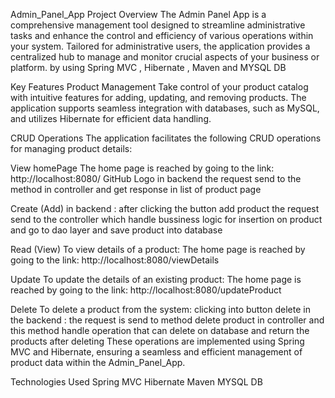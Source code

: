 Admin_Panel_App
Project Overview
The Admin Panel App is a comprehensive management tool designed to streamline administrative tasks and enhance the control and efficiency of various operations within your system. Tailored for administrative users, the application provides a centralized hub to manage and monitor crucial aspects of your business or platform. by using Spring MVC , Hibernate , Maven and MYSQL DB

Key Features
Product Management
Take control of your product catalog with intuitive features for adding, updating, and removing products. The application supports seamless integration with databases, such as MySQL, and utilizes Hibernate for efficient data handling.

CRUD Operations
The application facilitates the following CRUD operations for managing product details:

View homePage
The home page is reached by going to the link: http://localhost:8080/ GitHub Logo in backend the request send to the method in controller and get response in list of product page


Create (Add)
in backend : after clicking the button add product the request send to the controller which handle bussiness logic for insertion on product and go to dao layer and save product into database

Read (View)
To view details of a product: The home page is reached by going to the link: http://localhost:8080/viewDetails

Update
To update the details of an existing product:
The home page is reached by going to the link: http://localhost:8080/updateProduct

Delete
To delete a product from the system:
clicking into button delete in the backend : the request is send to method delete product in controller and this method handle operation that can delete on database and return the products after deleting
These operations are implemented using Spring MVC and Hibernate, ensuring a seamless and efficient management of product data within the Admin_Panel_App.

Technologies Used
Spring MVC
Hibernate
Maven
MYSQL DB
